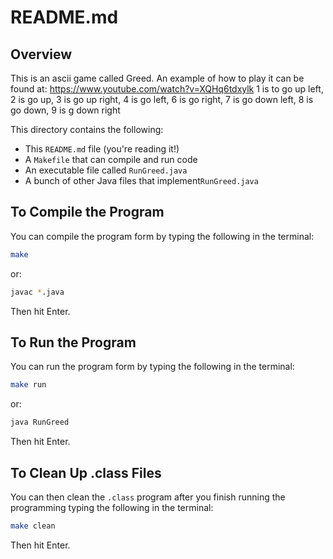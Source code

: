 

README.md
=========


Overview
--------
This is an ascii game called Greed. 
An example of how to play it can be found at: https://www.youtube.com/watch?v=XQHq6tdxylk
1 is to go up left, 2 is go up, 3 is go up right, 4 is go left, 6 is go right, 7 is go down left, 8 is go down, 9 is g down right

This directory contains the following:

* This `README.md` file (you're reading it!)
* A `Makefile` that can compile and run code
* An executable file called `RunGreed.java`
* A bunch of other Java files that implement`RunGreed.java`


To Compile the Program
-----------------------

You can compile the program form by typing the following in the terminal:

```bash
make
```
or:

```bash
javac *.java
```
Then hit Enter.


To Run the Program
-------------------

You can run the program form by typing the following in the terminal:

```bash
make run
```
or:

```bash
java RunGreed
```
Then hit Enter.


To Clean Up .class Files
------------------------
You can then clean the `.class` program after you finish running the programming typing the following in the terminal:

```bash
make clean
```
Then hit Enter.

